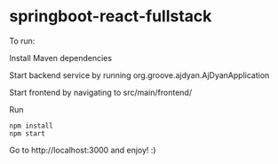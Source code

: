 # springboot-react-fullstack

To run:

Install Maven dependencies

Start backend service by running org.groove.ajdyan.AjDyanApplication

Start frontend by navigating to src/main/frontend/

Run
```
npm install
npm start
```

Go to http://localhost:3000 and enjoy! :)
